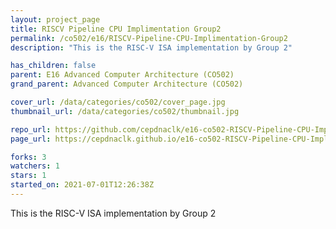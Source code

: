 ```yaml
---
layout: project_page
title: RISCV Pipeline CPU Implimentation Group2
permalink: /co502/e16/RISCV-Pipeline-CPU-Implimentation-Group2
description: "This is the RISC-V ISA implementation by Group 2"

has_children: false
parent: E16 Advanced Computer Architecture (CO502)
grand_parent: Advanced Computer Architecture (CO502)

cover_url: /data/categories/co502/cover_page.jpg
thumbnail_url: /data/categories/co502/thumbnail.jpg

repo_url: https://github.com/cepdnaclk/e16-co502-RISCV-Pipeline-CPU-Implimentation-Group2
page_url: https://cepdnaclk.github.io/e16-co502-RISCV-Pipeline-CPU-Implimentation-Group2

forks: 3
watchers: 1
stars: 1
started_on: 2021-07-01T12:26:38Z
---
```

This is the RISC-V ISA implementation by Group 2

